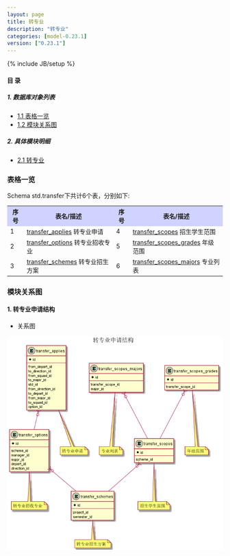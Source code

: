 ```yaml
---
layout: page
title: 转专业 
description: "转专业"
categories: [model-0.23.1]
version: ["0.23.1"]
---
```

{% include JB/setup %}

#### 目 录

##### 1. 数据库对象列表
  * [1.1 表格一览](index.html#表格一览)
  * [1.2 模块关系图](index.html#模块关系图)

##### 2. 具体模块明细
* [2.1 转专业](misc.html)

### 表格一览
Schema std.transfer下共计6个表，分别如下:

<table class="table table-bordered table-striped table-condensed">
  <tr>
    <th style="background-color:#D0D3FF">序号</th>
    <th style="background-color:#D0D3FF">表名/描述</th>
    <th style="background-color:#D0D3FF">序号</th>
    <th style="background-color:#D0D3FF">表名/描述</th>
  </tr>
  <tr>
    <td>1</td>
    <td><a href="misc.html#表格-transfer_applies-转专业申请">transfer_applies</a> 转专业申请</td>
    <td>4</td>
    <td><a href="misc.html#表格-transfer_scopes-招生学生范围">transfer_scopes</a> 招生学生范围</td>
  </tr>
  <tr>
    <td>2</td>
    <td><a href="misc.html#表格-transfer_options-转专业招收专业">transfer_options</a> 转专业招收专业</td>
    <td>5</td>
    <td><a href="misc.html#表格-transfer_scopes_grades-年级范围">transfer_scopes_grades</a> 年级范围</td>
  </tr>
  <tr>
    <td>3</td>
    <td><a href="misc.html#表格-transfer_schemes-转专业招生方案">transfer_schemes</a> 转专业招生方案</td>
    <td>6</td>
    <td><a href="misc.html#表格-transfer_scopes_majors-专业列表">transfer_scopes_majors</a> 专业列表</td>
  </tr>
</table>

### 模块关系图


#### 1. 转专业申请结构
  * 关系图

![转专业申请结构](images/transfer.png)


